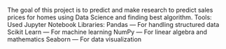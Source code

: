 The goal of this project is to predict and make research to predict sales prices for homes using Data Science and finding best algorithm.
Tools:
 Used Jupyter Notebook
 Libraries:
    Pandas — For handling structured data
    Scikit Learn — For machine learning
    NumPy — For linear algebra and mathematics
    Seaborn — For data visualization
